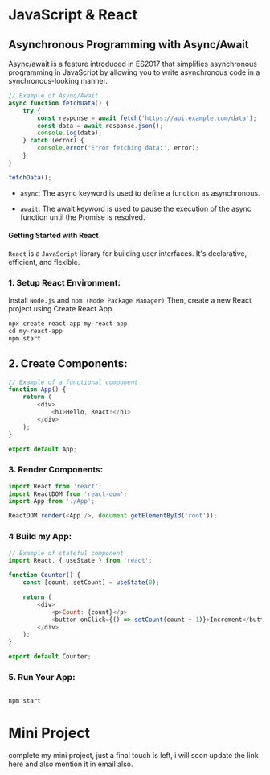 # JavaScript & React 

## Asynchronous Programming with Async/Await

Async/await is a feature introduced in ES2017 that simplifies asynchronous programming in JavaScript by allowing you to write asynchronous code in a synchronous-looking manner.

```javascript
// Example of Async/Await
async function fetchData() {
    try {
        const response = await fetch('https://api.example.com/data');
        const data = await response.json();
        console.log(data);
    } catch (error) {
        console.error('Error fetching data:', error);
    }
}

fetchData();

```

- `async`: The async keyword is used to define a function as asynchronous.

- `await`: The await keyword is used to pause the execution of the async function until the Promise is resolved.

#### Getting Started with React

`React` is a `JavaScript` library for building user interfaces. It's declarative, efficient, and flexible. 

### 1.  Setup React Environment:

Install `Node.js` and `npm (Node Package Manager)` Then, create a new React project using Create React App.

```javascript 
npx create-react-app my-react-app
cd my-react-app
npm start

```

## 2.  Create Components:


```javascript
// Example of a functional component
function App() {
    return (
        <div>
            <h1>Hello, React!</h1>
        </div>
    );
}

export default App;


```

### 3. Render Components:

```javascript
import React from 'react';
import ReactDOM from 'react-dom';
import App from './App';

ReactDOM.render(<App />, document.getElementById('root'));


```

### 4 Build my App:

```javascript
// Example of stateful component
import React, { useState } from 'react';

function Counter() {
    const [count, setCount] = useState(0);

    return (
        <div>
            <p>Count: {count}</p>
            <button onClick={() => setCount(count + 1)}>Increment</button>
        </div>
    );
}

export default Counter;


```

### 5. Run Your App:

```javascript

npm start

```


# Mini Project 

complete my mini project, just a final touch is left, i will soon update the link here and also mention it in email also. 